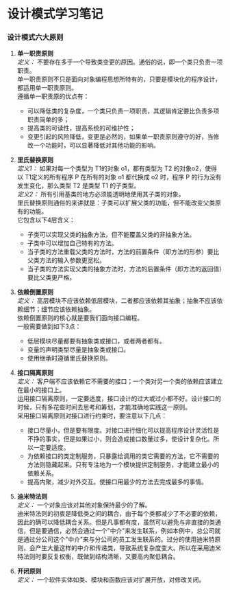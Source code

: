 # 设计模式学习笔记

### 设计模式六大原则
1. __单一职责原则__  
_定义：_ 不要存在多于一个导致类变更的原因。通俗的说，即一个类只负责一项职责。  
单一职责原则不只是面向对象编程思想所特有的，只要是模块化的程序设计，都适用单一职责原则。  
遵循单一职责原的优点有：
    - 可以降低类的复杂度，一个类只负责一项职责，其逻辑肯定要比负责多项职责简单的多；
    - 提高类的可读性，提高系统的可维护性；
    - 变更引起的风险降低，变更是必然的，如果单一职责原则遵守的好，当修改一个功能时，可以显著降低对其他功能的影响。  
    
2. __里氏替换原则__  
_定义1：_ 如果对每一个类型为 T1的对象 o1，都有类型为 T2 的对象o2，使得以 T1定义的所有程序 P 在所有的对象 o1 都代换成 o2 时，程序 P 的行为没有发生变化，那么类型 T2 是类型 T1 的子类型。  
_定义2：_ 所有引用基类的地方必须能透明地使用其子类的对象。  
里氏替换原则通俗的来讲就是：子类可以扩展父类的功能，但不能改变父类原有的功能。  
它包含以下4层含义：
    - 子类可以实现父类的抽象方法，但不能覆盖父类的非抽象方法。
    - 子类中可以增加自己特有的方法。
    - 当子类的方法重载父类的方法时，方法的前置条件（即方法的形参）要比父类方法的输入参数更宽松。
    - 当子类的方法实现父类的抽象方法时，方法的后置条件（即方法的返回值）要比父类更严格。  

3. __依赖倒置原则__  
_定义：_ 高层模块不应该依赖低层模块，二者都应该依赖其抽象；抽象不应该依赖细节；细节应该依赖抽象。  
依赖倒置原则的核心就是要我们面向接口编程。  
一般需要做到如下3点：
    - 低层模块尽量都要有抽象类或接口，或者两者都有。
    - 变量的声明类型尽量是抽象类或接口。
    - 使用继承时遵循里氏替换原则。  

4. __接口隔离原则__  
_定义：_ 客户端不应该依赖它不需要的接口；一个类对另一个类的依赖应该建立在最小的接口上。  
运用接口隔离原则，一定要适度，接口设计的过大或过小都不好。设计接口的时候，只有多花些时间去思考和筹划，才能准确地实践这一原则。  
采用接口隔离原则对接口进行约束时，要注意以下几点：
    - 接口尽量小，但是要有限度。对接口进行细化可以提高程序设计灵活性是不挣的事实，但是如果过小，则会造成接口数量过多，使设计复杂化。所以一定要适度。
    - 为依赖接口的类定制服务，只暴露给调用的类它需要的方法，它不需要的方法则隐藏起来。只有专注地为一个模块提供定制服务，才能建立最小的依赖关系。
    - 提高内聚，减少对外交互。使接口用最少的方法去完成最多的事情。


5. __迪米特法则__  
_定义：_ 一个对象应该对其他对象保持最少的了解。  
迪米特法则的初衷是降低类之间的耦合，由于每个类都减少了不必要的依赖，因此的确可以降低耦合关系。但是凡事都有度，虽然可以避免与非直接的类通信，但是要通信，必然会通过一个"中介"来发生联系，例如本例中，总公司就是通过分公司这个"中介"来与分公司的员工发生联系的。过分的使用迪米特原则，会产生大量这样的中介和传递类，导致系统复杂度变大。所以在采用迪米特法则时要反复权衡，既做到结构清晰，又要高内聚低耦合。  

6. __开闭原则__  
_定义：_ 一个软件实体如类、模块和函数应该对扩展开放，对修改关闭。  
